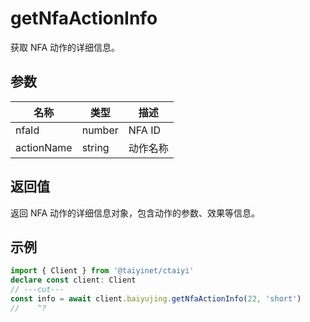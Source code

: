 # getNfaActionInfo

获取 NFA 动作的详细信息。

## 参数

| 名称 | 类型 | 描述 |
|------|------|------|
| nfaId | number | NFA ID |
| actionName | string | 动作名称 |

## 返回值

返回 NFA 动作的详细信息对象，包含动作的参数、效果等信息。

## 示例

```ts twoslash
import { Client } from '@taiyinet/ctaiyi'
declare const client: Client
// ---cut---
const info = await client.baiyujing.getNfaActionInfo(22, 'short')
//    ^?
```
